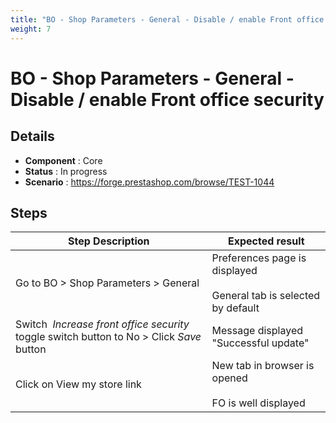 ```yaml
---
title: "BO - Shop Parameters - General - Disable / enable Front office security"
weight: 7
---
```


# BO - Shop Parameters - General - Disable / enable Front office security
## Details
* **Component** : Core
* **Status** : In progress
* **Scenario** : https://forge.prestashop.com/browse/TEST-1044

## Steps
| Step Description | Expected result |
| ----- | ----- |
| Go to BO > Shop Parameters > General | Preferences page is displayed<br><br>General tab is selected by default |
| Switch  *Increase front office security* toggle switch button to No > Click *Save* button | Message displayed "Successful update" |
| Click on View my store link | New tab in browser is opened<br><br>FO is well displayed |
